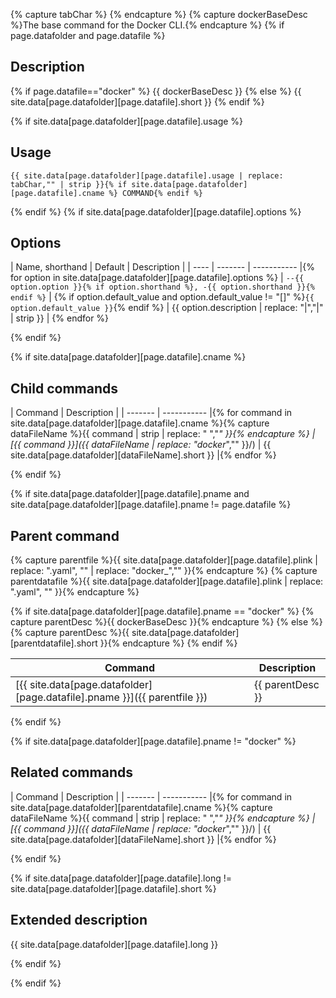 {% capture tabChar %}	{% endcapture %}<!-- Make sure atom is using hard tabs -->
{% capture dockerBaseDesc %}The base command for the Docker CLI.{% endcapture %}
{% if page.datafolder and page.datafile %}

## Description

{% if page.datafile=="docker" %}<!-- docker.yaml is textless, so override -->
{{ dockerBaseDesc }}
{% else %}
{{ site.data[page.datafolder][page.datafile].short }}
{% endif %}

{% if site.data[page.datafolder][page.datafile].usage %}

## Usage

```shell
{{ site.data[page.datafolder][page.datafile].usage | replace: tabChar,"" | strip }}{% if site.data[page.datafolder][page.datafile].cname %} COMMAND{% endif %}
```

{% endif %}
{% if site.data[page.datafolder][page.datafile].options %}

## Options

| Name, shorthand | Default | Description |
| ---- | ------- | ----------- |{% for option in  site.data[page.datafolder][page.datafile].options %}
| `--{{ option.option }}{% if option.shorthand %}, -{{ option.shorthand }}{% endif %}` | {% if option.default_value and option.default_value != "[]" %}`{{ option.default_value }}`{% endif %} | {{ option.description | replace: "|","&#124;" | strip }} | {% endfor %}

{% endif %}

{% if site.data[page.datafolder][page.datafile].cname %}

## Child commands

| Command | Description |
| ------- | ----------- |{% for command in site.data[page.datafolder][page.datafile].cname %}{% capture dataFileName %}{{ command | strip | replace: " ","_" }}{% endcapture %}
| [{{ command }}]({{ dataFileName | replace: "docker_","" }}/) | {{ site.data[page.datafolder][dataFileName].short }} |{% endfor %}

{% endif %}

{% if site.data[page.datafolder][page.datafile].pname and site.data[page.datafolder][page.datafile].pname != page.datafile %}

## Parent command

{% capture parentfile %}{{ site.data[page.datafolder][page.datafile].plink | replace: ".yaml", "" | replace: "docker_","" }}{% endcapture %}
{% capture parentdatafile %}{{ site.data[page.datafolder][page.datafile].plink | replace: ".yaml", "" }}{% endcapture %}

{% if site.data[page.datafolder][page.datafile].pname == "docker" %}
{% capture parentDesc %}{{ dockerBaseDesc }}{% endcapture %}
{% else %}
{% capture parentDesc %}{{ site.data[page.datafolder][parentdatafile].short }}{% endcapture %}
{% endif %}

| Command | Description |
| ------- | ----------- |
| [{{ site.data[page.datafolder][page.datafile].pname }}]({{ parentfile }}) | {{ parentDesc }}|

{% endif %}

{% if site.data[page.datafolder][page.datafile].pname != "docker" %}

## Related commands

| Command | Description |
| ------- | ----------- |{% for command in site.data[page.datafolder][parentdatafile].cname %}{% capture dataFileName %}{{ command | strip | replace: " ","_" }}{% endcapture %}
| [{{ command }}]({{ dataFileName | replace: "docker_","" }}/) | {{ site.data[page.datafolder][dataFileName].short }} |{% endfor %}

{% endif %}

{% if site.data[page.datafolder][page.datafile].long != site.data[page.datafolder][page.datafile].short %}

## Extended description

{{ site.data[page.datafolder][page.datafile].long }}

{% endif %}

{% endif %}
